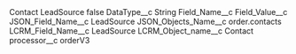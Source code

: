 <?xml version="1.0" encoding="UTF-8"?>
<CustomMetadata xmlns="http://soap.sforce.com/2006/04/metadata" xmlns:xsi="http://www.w3.org/2001/XMLSchema-instance" xmlns:xsd="http://www.w3.org/2001/XMLSchema">
    <label>Contact LeadSource</label>
    <protected>false</protected>
    <values>
        <field>DataType__c</field>
        <value xsi:type="xsd:string">String</value>
    </values>
    <values>
        <field>Field_Name__c</field>
        <value xsi:nil="true"/>
    </values>
    <values>
        <field>Field_Value__c</field>
        <value xsi:nil="true"/>
    </values>
    <values>
        <field>JSON_Field_Name__c</field>
        <value xsi:type="xsd:string">LeadSource</value>
    </values>
    <values>
        <field>JSON_Objects_Name__c</field>
        <value xsi:type="xsd:string">order.contacts</value>
    </values>
    <values>
        <field>LCRM_Field_Name__c</field>
        <value xsi:type="xsd:string">LeadSource</value>
    </values>
    <values>
        <field>LCRM_Object_name__c</field>
        <value xsi:type="xsd:string">Contact</value>
    </values>
    <values>
        <field>processor__c</field>
        <value xsi:type="xsd:string">orderV3</value>
    </values>
</CustomMetadata>
